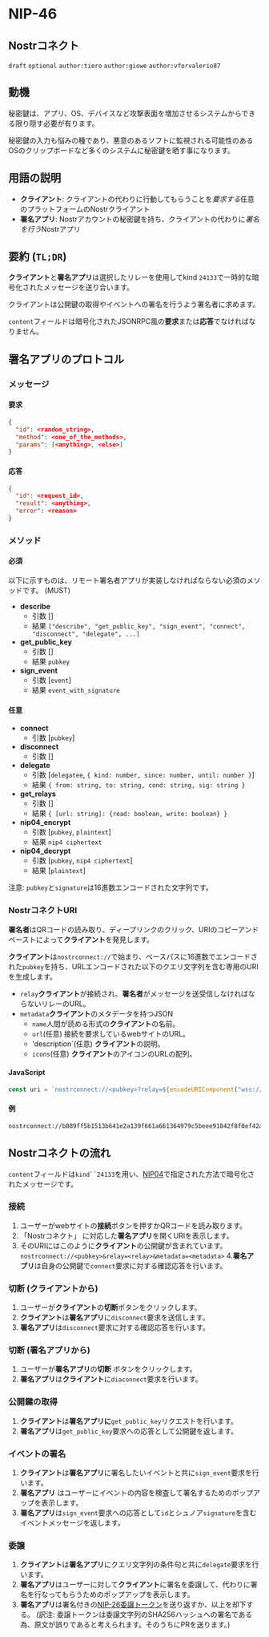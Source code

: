 NIP-46
======

Nostrコネクト
------------------------

`draft` `optional` `author:tiero` `author:giowe` `author:vforvalerio87`

## 動機

秘密鍵は、アプリ、OS、デバイスなど攻撃表面を増加させるシステムからできる限り隠す必要が有ります。

秘密鍵の入力も悩みの種であり、悪意のあるソフトに監視される可能性のあるOSのクリップボードなど多くのシステムに秘密鍵を晒す事になります。


## 用語の説明

* **クライアント**: クライアントの代わりに行動してもらうことを*要求する*任意のプラットフォームのNostrクライアント
* **署名アプリ**: Nostrアカウントの秘密鍵を持ち、クライアントの代わりに*署名を行う*Nostrアプリ


## 要約 (`TL;DR`)

 
**クライアント**と**署名アプリ**は選択したリレーを使用してkind `24133`で一時的な暗号化されたメッセージを送り合います。

クライアントは公開鍵の取得やイベントへの署名を行うよう署名者に求めます。

`content`フィールドは暗号化されたJSONRPC風の**要求**または**応答**でなければなりません。

## 署名アプリのプロトコル

### メッセージ

#### 要求

```json
{
  "id": <random_string>,
  "method": <one_of_the_methods>,
  "params": [<anything>, <else>]
}
```

#### 応答

```json
{
  "id": <request_id>,
  "result": <anything>,
  "error": <reason>
}
```

### メソッド


#### 必須

以下に示すものは、リモート署名者アプリが実装しなければならない必須のメソッドです。 (MUST)

- **describe**
  - 引数 []
  - 結果 `["describe", "get_public_key", "sign_event", "connect", "disconnect", "delegate", ...]`  
- **get_public_key**
  - 引数 []
  - 結果 `pubkey` 
- **sign_event**
  - 引数 [`event`]
  - 結果 `event_with_signature` 

#### 任意


- **connect**
  - 引数 [`pubkey`]
- **disconnect**
  - 引数 []
- **delegate** 
  - 引数 [`delegatee`, `{ kind: number, since: number, until: number }`]
  - 結果 `{ from: string, to: string, cond: string, sig: string }`
- **get_relays**
  - 引数 []
  - 結果 `{ [url: string]: {read: boolean, write: boolean} }` 
- **nip04_encrypt**
  - 引数 [`pubkey`, `plaintext`]
  - 結果 `nip4 ciphertext`
- **nip04_decrypt**
  - 引数 [`pubkey`, `nip4 ciphertext`]
  - 結果 [`plaintext`]


注意: `pubkey`と`signature`は16進数エンコードされた文字列です。


### NostrコネクトURI

**署名者**はQRコードの読み取り、ディープリンクのクリック、URIのコピーアンドペーストによって**クライアント**を発見します。

**クライアント**は`nostrconnect://`で始まり、ベースパスに16進数でエンコードされた`pubkey`を持ち、URLエンコードされた以下のクエリ文字列を含む専用のURIを生成します。

- `relay`**クライアント**が接続され、**署名者**がメッセージを送受信しなければならないリレーのURL。
- `metadata`**クライアント**のメタデータを持つJSON
    - `name`人間が読める形式の**クライアント**の名前。
    - `url`(任意) 接続を要求しているwebサイトのURL。
    - 'description`(任意) **クライアント**の説明。
    - `icons`(任意) **クライアント**のアイコンのURLの配列。

#### JavaScript

```js
const uri = `nostrconnect://<pubkey>?relay=${encodeURIComponent("wss://relay.damus.io")}&metadata=${encodeURIComponent(JSON.stringify({"name": "Example"}))}`
```

#### 例
```sh
nostrconnect://b889ff5b1513b641e2a139f661a661364979c5beee91842f8f0ef42ab558e9d4?relay=wss%3A%2F%2Frelay.damus.io&metadata=%7B%22name%22%3A%22Example%22%7D
```



## Nostrコネクトの流れ

`content`フィールドは`kind``24133`を用い、[NIP04](https://github.com/nostr-protocol/nips/blob/master/04.md)で指定された方法で暗号化されたメッセージです。

### 接続

1. ユーザーがwebサイトの**接続**ボタンを押すかQRコードを読み取ります。
2. 「Nostrコネクト」  に対応した**署名アプリ**を開くURIを表示します。
3. そのURIにはこのように**クライアント**の公開鍵が含まれています。 `nostrconnect://<pubkey>&relay=<relay>&metadata=<metadata>` 
4.**署名アプリ**は自身の公開鍵で`connect`要求に対する確認応答を行います。

### 切断 (クライアントから)

1. ユーザーが**クライアント**の**切断**ボタンをクリックします。
2. **クライアント**は**署名アプリ**に`disconnect`要求を送信します。
3. **署名アプリ**は`disconnect`要求に対する確認応答を行います。 

### 切断 (署名アプリから)

1. ユーザーが**署名アプリ**の**切断** ボタンをクリックします。
2. **署名アプリ**は**クライアント**に`diaconnect`要求を行います。


### 公開鍵の取得

1. **クライアント**は**署名アプリに**`get_public_key`リクエストを行います。
3. **署名アプリ**は`get_public_key`要求への応答として公開鍵を返します。

### イベントの署名

1. **クライアント**は**署名アプリ**に署名したいイベントと共に`sign_event`要求を行います。
2. **署名アプリ** はユーザーにイベントの内容を検査して署名するためのポップアップを表示します。
3. **署名アプリ**は`sign_event`要求への応答として`id`とシュノア`signature`を含むイベントメッセージを返します。

### 委譲

1. **クライアント**は**署名アプリ**にクエリ文字列の条件句と共に`delegate`要求を行います。
2. **署名アプリ**はユーザーに対して**クライアント**に署名を委譲して、代わりに署名を行なってもらうためのポップアップを表示します。
3. **署名アプリ**は署名付きの[NIP-26委譲トークン](https://github.com/nostr-protocol/nips/blob/master/26.md)を送り返すか、以上を却下する。 (訳注: 委譲トークンは委譲文字列のSHA256ハッシュへの署名である為、原文が誤りであると考えられます。そのうちにPRを送ります。)

